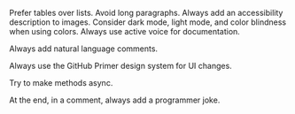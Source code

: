 
Prefer tables over lists. Avoid long paragraphs.
Always add an accessibility description to images.
Consider dark mode, light mode, and color blindness when using colors.
Always use active voice for documentation.

Always add natural language comments.

Always use the GitHub Primer design system for UI changes.

Try to make methods async.

At the end, in a comment, always add a programmer joke.